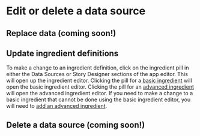 # Edit or delete a data source

## Replace data \(coming soon!\)

## Update ingredient definitions

To make a change to an ingredient definition, click on the ingredient pill in either the Data Sources or Story Designer sections of the app editor. This will open up the ingredient editor. Clicking the pill for a [basic ingredient](defining-ingredients/#basic-ingredients) will open the basic ingredient editor. Clicking the pill for an [advanced ingredient](defining-ingredients/#advanced-ingredients) will open the advanced ingredient editor.  If you need to make a change to a basic ingredient that cannot be done using the basic ingredient editor, you will need to [add an advanced ingredient](defining-ingredients/#adding-an-advanced-ingredient).

## Delete a data source \(coming soon!\)

